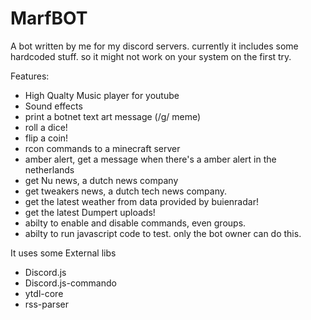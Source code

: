 # MarfBOT

A bot written by me for my discord servers.
currently it includes some hardcoded stuff. so it might not work on your system on the first try.

Features:
* High Qualty Music player for youtube
* Sound effects
* print a botnet text art message (/g/ meme)
* roll a dice!
* flip a coin!
* rcon commands to a minecraft server
* amber alert, get a message when there's a amber alert in the netherlands
* get Nu news, a dutch news company
* get tweakers news, a dutch tech news company.
* get the latest weather from data provided by buienradar!
* get the latest Dumpert uploads!
* abilty to enable and disable commands, even groups.
* abilty to run javascript code to test. only the bot owner can do this.


It uses some External libs
* Discord.js
* Discord.js-commando
* ytdl-core
* rss-parser